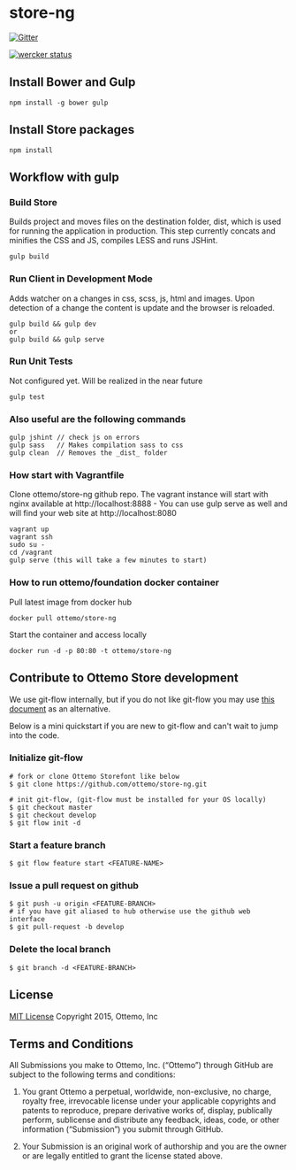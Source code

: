 store-ng
==========

[![Gitter](https://badges.gitter.im/Join%20Chat.svg)](https://gitter.im/ottemo/store-ng?utm_source=badge&utm_medium=badge&utm_campaign=pr-badge&utm_content=badge)

[![wercker status](https://app.wercker.com/status/e115eef144560e16f26e4979cec78b28/m "wercker status")](https://app.wercker.com/project/bykey/e115eef144560e16f26e4979cec78b28)

## Install Bower and Gulp

    npm install -g bower gulp

## Install Store packages

    npm install

## Workflow with gulp

### Build Store
Builds project and moves files on the destination folder, dist, which is used for running the application in production. This step currently concats and minifies the CSS and JS, compiles LESS and runs JSHint.

    gulp build

### Run Client in Development Mode
Adds watcher on a changes in css, scss, js, html and images. Upon detection of a change the content is update and the browser is reloaded.

    gulp build && gulp dev
    or
    gulp build && gulp serve

### Run Unit Tests
Not configured yet. Will be realized in the near future

    gulp test

### Also useful are the following commands
    gulp jshint // check js on errors
    gulp sass   // Makes compilation sass to css
    gulp clean  // Removes the _dist_ folder

### How start with Vagrantfile
Clone ottemo/store-ng github repo. The vagrant instance will start with nginx available at http://localhost:8888 - You can use gulp serve as well and will find your web site at http://localhost:8080

    vagrant up
    vagrant ssh
    sudo su -
    cd /vagrant
    gulp serve (this will take a few minutes to start)

### How to run ottemo/foundation docker container
Pull latest image from docker hub

    docker pull ottemo/store-ng

Start the container and access locally

    docker run -d -p 80:80 -t ottemo/store-ng

## Contribute to Ottemo Store development
We use git-flow internally, but if you do not like git-flow you may use [this document](CONTRIBUTOR.md) as an alternative.

Below is a mini quickstart if you are new to git-flow and can't wait to jump into the code.

### Initialize git-flow

    # fork or clone Ottemo Storefont like below
    $ git clone https://github.com/ottemo/store-ng.git

    # init git-flow, (git-flow must be installed for your OS locally)
    $ git checkout master
    $ git checkout develop
    $ git flow init -d

### Start a feature branch
    $ git flow feature start <FEATURE-NAME>

### Issue a pull request on github
    $ git push -u origin <FEATURE-BRANCH>
    # if you have git aliased to hub otherwise use the github web interface
    $ git pull-request -b develop

### Delete the local branch
    $ git branch -d <FEATURE-BRANCH>


## License

[MIT License](LICENSE.md) Copyright 2015, Ottemo, Inc

## Terms and Conditions

All Submissions you make to Ottemo, Inc. (“Ottemo”) through GitHub are subject
to the following terms and conditions:

1.	You grant Ottemo a perpetual, worldwide, non-exclusive, no charge, royalty
free, irrevocable license under your applicable copyrights and patents to
reproduce, prepare derivative works of, display, publically perform, sublicense
and distribute any feedback, ideas, code, or other information (“Submission”)
you submit through GitHub.

2.	Your Submission is an original work of authorship and you are the owner or are legally entitled to grant the license stated above.
